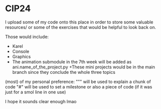 # CIP24
I upload some of my code onto this place in order to store some valuable resources/ or some of the exercises that would be helpful to look back on. 

Those would include:
- Karel
- Console 
- Graphics
- The animation submodule in the 7th week will be added as ani.name_of_the_project.py
  +These mini projects would be in the main branch since they conclude the whole three topics 

(most) of my personal preference:
""" will be used to explain a chunk of code
"#" will be used to set a milestone or also a piece of code (if it was just for a smol line in one use)

  I hope it sounds clear enough lmao
